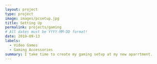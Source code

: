 ```yaml
---
layout: project
type: project
image: images/pcsetup.jpg
title: Setting Up
permalink: projects/gaming
# All dates must be YYYY-MM-DD format!
date: 2019-09-13
labels:
  - Video Games
  - Gaming Accessories
summary: I take time to create my gaming setup at my new aparrtment.
---
```


